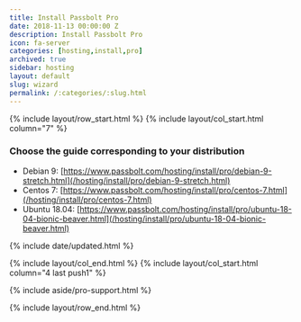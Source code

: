 ```yaml
---
title: Install Passbolt Pro
date: 2018-11-13 00:00:00 Z
description: Install Passbolt Pro
icon: fa-server
categories: [hosting,install,pro]
archived: true
sidebar: hosting
layout: default
slug: wizard
permalink: /:categories/:slug.html
---
```


{% include layout/row_start.html %}
{% include layout/col_start.html column="7" %}

### Choose the guide corresponding to your distribution
- Debian 9: [https://www.passbolt.com/hosting/install/pro/debian-9-stretch.html](/hosting/install/pro/debian-9-stretch.html)
- Centos 7: [https://www.passbolt.com/hosting/install/pro/centos-7.html](/hosting/install/pro/centos-7.html)
- Ubuntu 18.04: [https://www.passbolt.com/hosting/install/pro/ubuntu-18-04-bionic-beaver.html](/hosting/install/pro/ubuntu-18-04-bionic-beaver.html)

{% include date/updated.html %}

{% include layout/col_end.html %}
{% include layout/col_start.html column="4 last push1" %}

{% include aside/pro-support.html %}

{% include layout/row_end.html %}